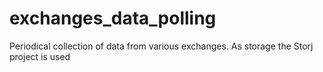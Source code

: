 # exchanges_data_polling
Periodical collection of data from various exchanges. As storage the Storj project is used
